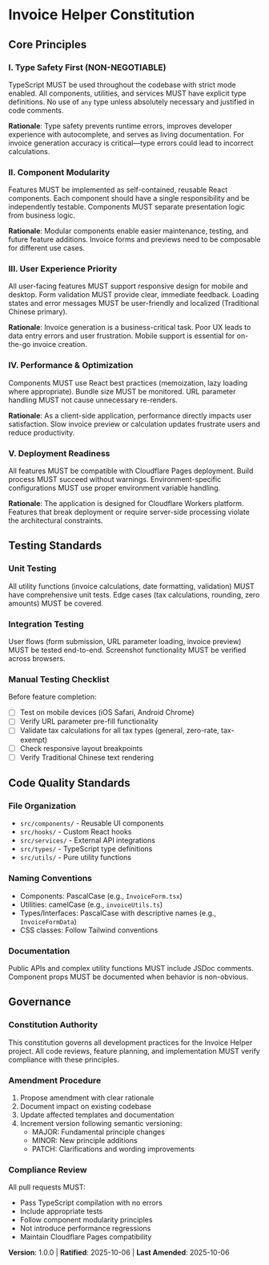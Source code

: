<!--
Sync Impact Report:
- Version change: N/A → 1.0.0
- Initial constitution creation
- Principles defined:
  1. Type Safety First
  2. Component Modularity
  3. User Experience Priority
  4. Performance & Optimization
  5. Deployment Readiness
- Templates requiring updates:
  ✅ plan-template.md - aligned with constitution check requirements
  ✅ spec-template.md - requirements align with UX and type safety principles
  ✅ tasks-template.md - task categories reflect principles
- Follow-up TODOs: None
-->

# Invoice Helper Constitution

## Core Principles

### I. Type Safety First (NON-NEGOTIABLE)

TypeScript MUST be used throughout the codebase with strict mode enabled. All components, utilities, and services MUST have explicit type definitions. No use of `any` type unless absolutely necessary and justified in code comments.

**Rationale**: Type safety prevents runtime errors, improves developer experience with autocomplete, and serves as living documentation. For invoice generation accuracy is critical—type errors could lead to incorrect calculations.

### II. Component Modularity

Features MUST be implemented as self-contained, reusable React components. Each component should have a single responsibility and be independently testable. Components MUST separate presentation logic from business logic.

**Rationale**: Modular components enable easier maintenance, testing, and future feature additions. Invoice forms and previews need to be composable for different use cases.

### III. User Experience Priority

All user-facing features MUST support responsive design for mobile and desktop. Form validation MUST provide clear, immediate feedback. Loading states and error messages MUST be user-friendly and localized (Traditional Chinese primary).

**Rationale**: Invoice generation is a business-critical task. Poor UX leads to data entry errors and user frustration. Mobile support is essential for on-the-go invoice creation.

### IV. Performance & Optimization

Components MUST use React best practices (memoization, lazy loading where appropriate). Bundle size MUST be monitored. URL parameter handling MUST not cause unnecessary re-renders.

**Rationale**: As a client-side application, performance directly impacts user satisfaction. Slow invoice preview or calculation updates frustrate users and reduce productivity.

### V. Deployment Readiness

All features MUST be compatible with Cloudflare Pages deployment. Build process MUST succeed without warnings. Environment-specific configurations MUST use proper environment variable handling.

**Rationale**: The application is designed for Cloudflare Workers platform. Features that break deployment or require server-side processing violate the architectural constraints.

## Testing Standards

### Unit Testing

All utility functions (invoice calculations, date formatting, validation) MUST have comprehensive unit tests. Edge cases (tax calculations, rounding, zero amounts) MUST be covered.

### Integration Testing

User flows (form submission, URL parameter loading, invoice preview) MUST be tested end-to-end. Screenshot functionality MUST be verified across browsers.

### Manual Testing Checklist

Before feature completion:
- [ ] Test on mobile devices (iOS Safari, Android Chrome)
- [ ] Verify URL parameter pre-fill functionality
- [ ] Validate tax calculations for all tax types (general, zero-rate, tax-exempt)
- [ ] Check responsive layout breakpoints
- [ ] Verify Traditional Chinese text rendering

## Code Quality Standards

### File Organization

- `src/components/` - Reusable UI components
- `src/hooks/` - Custom React hooks
- `src/services/` - External API integrations
- `src/types/` - TypeScript type definitions
- `src/utils/` - Pure utility functions

### Naming Conventions

- Components: PascalCase (e.g., `InvoiceForm.tsx`)
- Utilities: camelCase (e.g., `invoiceUtils.ts`)
- Types/Interfaces: PascalCase with descriptive names (e.g., `InvoiceFormData`)
- CSS classes: Follow Tailwind conventions

### Documentation

Public APIs and complex utility functions MUST include JSDoc comments. Component props MUST be documented when behavior is non-obvious.

## Governance

### Constitution Authority

This constitution governs all development practices for the Invoice Helper project. All code reviews, feature planning, and implementation MUST verify compliance with these principles.

### Amendment Procedure

1. Propose amendment with clear rationale
2. Document impact on existing codebase
3. Update affected templates and documentation
4. Increment version following semantic versioning:
   - MAJOR: Fundamental principle changes
   - MINOR: New principle additions
   - PATCH: Clarifications and wording improvements

### Compliance Review

All pull requests MUST:
- Pass TypeScript compilation with no errors
- Include appropriate tests
- Follow component modularity principles
- Not introduce performance regressions
- Maintain Cloudflare Pages compatibility

**Version**: 1.0.0 | **Ratified**: 2025-10-06 | **Last Amended**: 2025-10-06
